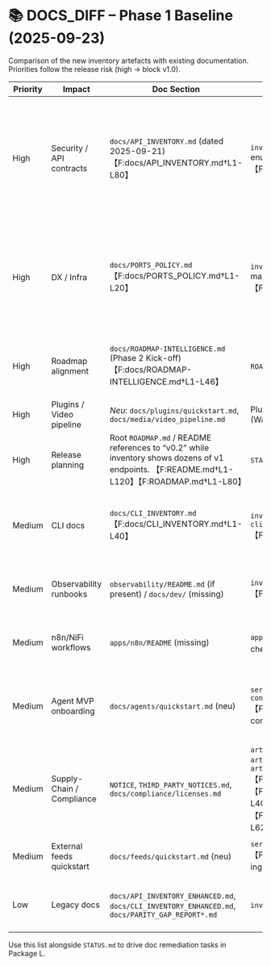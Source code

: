 # 📚 DOCS_DIFF – Phase 1 Baseline (2025-09-23)

Comparison of the new inventory artefacts with existing documentation. Priorities follow the release risk (high → block v1.0).

| Priority | Impact | Doc Section | Source of Truth | Delta Description | Proposed Fix |
| --- | --- | --- | --- | --- | --- |
| High | Security / API contracts | `docs/API_INVENTORY.md` (dated 2025-09-21) 【F:docs/API_INVENTORY.md†L1-L80】 | `inventory/apis.json` (52 services enumerated) 【F:inventory/apis.json†L1-L20】 | Markdown table only lists legacy services (e.g. auth-service, archive) and omits new agents, plugin-runner, ops-controller, media-forensics, Flowise connectors. Response models + status codes diverge from current FastAPI implementations. | 🔄 **Vertagt bis Wave 6 (Package L)** – Umsetzung erfolgt gemeinsam mit Inventar-Automatisierung (`backlog/phase2/PACKAGE_SEQUENCE.yaml`). |
| High | DX / Infra | `docs/PORTS_POLICY.md` 【F:docs/PORTS_POLICY.md†L1-L20】 | `inventory/services.json` (port mappings) 【F:inventory/services.json†L1-L392】 | Policy lists only handful of services; ignores new host bindings (Flowise 3417, egress 8615, NiFi 11443, plugin runner 8621, etc.) and mentions “no standard ports” while compose overlays expose Postgres/OpenSearch hosts. | 🔄 **Vertagt bis Wave 6 (Package L)** – konsolidierte Portliste wird mit Inventory-Aktualisierung generiert (siehe `backlog/phase2/ITERATION-01_PLAN.md`). |
| High | Roadmap alignment | `docs/ROADMAP-INTELLIGENCE.md` (Phase 2 Kick-off) 【F:docs/ROADMAP-INTELLIGENCE.md†L1-L46】 | `ROADMAP_STATUS.md` (new baseline) | Missing narrative on packages A–L, dependencies, and milestones. Stakeholders lack official doc pointer. | ✅ **Erledigt (2025-09-23):** Dokument mit Phase-2-Wellen, Wave-1-Deliverables, Governance-Guardrails und Artefakt-Links gefüllt. Folgepflege über Inventory-Skripte. |
| High | Plugins / Video pipeline | _Neu_: `docs/plugins/quickstart.md`, `docs/media/video_pipeline.md` | Plugin runner & video ingest artefacts (Wave 3) | Docs for sandbox runner + media pipeline missing. | ✅ **Erledigt (2025-09-25):** Quickstarts beschreiben Registry-Schema, Feature-Flags, Offline-Demo & Grafana Panels. |
| High | Release planning | Root `ROADMAP.md` / README references to “v0.2” while inventory shows dozens of v1 endpoints. 【F:README.md†L1-L120】【F:ROADMAP.md†L1-L80】 | `STATUS.md`, `ROADMAP_STATUS.md` | README + roadmap still state v0.2 deliverables and omit new packages (Flowise, video, plugins). | ✅ **Erledigt (2025-09-24):** README-Header auf Phase 2 Wave 1 aktualisiert, 5-Minuten-Demo ergänzt; `ROADMAP.md` verweist auf Wave-Sequenz. |
| Medium | CLI docs | `docs/CLI_INVENTORY.md` 【F:docs/CLI_INVENTORY.md†L1-L40】 | `inventory/apis.json`, `cli/it_cli/root.py` 【F:cli/it_cli/root.py†L1-L120】 | CLI inventory last generated 2025-09-21; misses new commands (inventory sync, plugin ops) and mislabels service mappings. | Regenerate CLI inventory after adding inventory integration; document new commands in README. |
| Medium | Observability runbooks | `observability/README.md` (if present) / `docs/dev/` (missing) | `inventory/findings.md` 【F:inventory/findings.md†L1-L69】 | No documentation on required metrics/health endpoints vs actual gaps; risk for SLO alignment. | Add observability checklist referencing findings; include instructions per service. |
| Medium | n8n/NiFi workflows | `apps/n8n/README` (missing) | `apps/n8n/*.json` 【F:apps/n8n/fact-checking-assistant-v2.json†L1-L80】 | No doc explains how to import or schedule standard playbooks; Phase 2 package D blocked. | Create how-to for importing flows, enabling retries, and mapping env vars. |
| Medium | Agent MVP onboarding | `docs/agents/quickstart.md` (neu) | `services/flowise-connector/app/main.py` 【F:services/flowise-connector/app/main.py†L1-L520】 | Previously missing setup doc for agent governance/rate-limit MVP. | ✅ **Erledigt (2025-09-26, aktualisiert 2025-10-02 & 2025-10-05):** Quickstart deckt Flags, Curl-Demo, Frontend MVP, Grafana-Tiles, OPA-Policy-Integration inkl. Deny-Meldungen sowie den sechsteiligen Tool-Katalog mit Parameter-Schema. |
| Medium | Supply-Chain / Compliance | `NOTICE`, `THIRD_PARTY_NOTICES.md`, `docs/compliance/licenses.md` | `artifacts/sbom/source/*.json`, `artifacts/sbom/images/*.cdx.json`, `artifacts/compliance/licenses/*.json` 【F:NOTICE†L1-L14】【F:THIRD_PARTY_NOTICES.md†L1-L40】【F:docs/compliance/licenses.md†L6-L62】 | Bisher fehlte ein zentraler Verweis auf SBOM-/Lizenzartefakte; Compliance-Gate `SEC-SBX-3` konnte nicht abgenommen werden. | ✅ **Erledigt (2025-09-25):** Source- und Image-SBOM-Generatoren dokumentiert, CI-Gates verankert, Lizenzmatrizen verlinkt. |
| Medium | External feeds quickstart | `docs/feeds/quickstart.md` (neu) | `services/feed-ingestor/app/main.py` 【F:services/feed-ingestor/app/main.py†L118-L308】 | No documentation existed for feed ingestion pipeline and metrics. | ✅ **Erledigt (2025-09-26):** Quickstart outlines flags, scheduler, metrics, offline smoke demo. |
| Low | Legacy docs | `docs/API_INVENTORY_ENHANCED.md`, `docs/CLI_INVENTORY_ENHANCED.md`, `docs/PARITY_GAP_REPORT*.md` | `inventory/` artefacts | Enhanced variants duplicate outdated inventories; should reference new JSON instead. | Archive or update enhanced docs to avoid conflicting guidance. |

Use this list alongside `STATUS.md` to drive doc remediation tasks in Package L.

